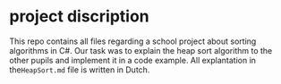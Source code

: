 # project discription

This repo contains all files regarding a school project about sorting algorithms in C#. Our task was to explain the heap sort algorithm to the other pupils and implement it in a code example. All explantation in the`HeapSort.md` file is written in Dutch.
